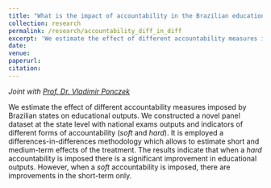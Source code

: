 ```yaml
---
title: "What is the impact of accountability in the Brazilian educational system?: A differences-in-differences approach." 
collection: research
permalink: /research/accountability_diff_in_diff
excerpt: 'We estimate the effect of different accountability measures imposed by Brazilian states on educational outputs. We constructed a novel panel dataset at the state level with national exams outputs and indicators of different forms of accountability (*soft* and *hard*). It is employed a differences-in-differences methodology which allows to estimate short and medium-term effects of the treatment. The results indicate that when a *hard* accountability is imposed there is a significant improvement in educational outputs. However, when a *soft* accountability is imposed, there are improvements in the short-term only.'
date:
venue: 
paperurl: 
citation: 
---
```

*Joint with [Prof. Dr. Vladimir Ponczek](https://sites.google.com/site/vponczek/)*

We estimate the effect of different accountability measures imposed by Brazilian states on educational outputs. We constructed a novel panel dataset at the state level with national exams outputs and indicators of different forms of accountability (*soft* and *hard*). It is employed a differences-in-differences methodology which allows to estimate short and medium-term effects of the treatment. The results indicate that when a *hard* accountability is imposed there is a significant improvement in educational outputs. However, when a *soft* accountability is imposed, there are improvements in the short-term only.

